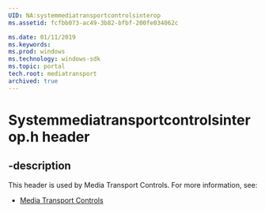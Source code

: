 ```yaml
---
UID: NA:systemmediatransportcontrolsinterop
ms.assetid: fcfbb073-ac49-3b82-bfbf-200fe034062c

ms.date: 01/11/2019
ms.keywords: 
ms.prod: windows
ms.technology: windows-sdk
ms.topic: portal
tech.root: mediatransport
archived: true
---
```


# Systemmediatransportcontrolsinterop.h header


## -description


This header is used by Media Transport Controls. For more information, see:

- [Media Transport Controls](../_mediatransport/index.md)

